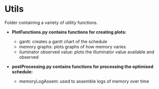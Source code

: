 # Utils

Folder containing a variety of utility functions.

- **PlotFunctions.py contains functions for creating plots:**
    - gantt: creates a gantt chart of the schedule
    - memory graphs: plots graphs of how memory varies
    - iluminator observed value: plots the illuminator value available and observed

- **postProcessing.py contains functions for processing the optimised schedule:**
    - memoryLogAssem: used to assemble logs of memory over time